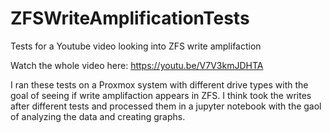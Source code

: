 # ZFSWriteAmplificationTests
Tests for a Youtube video looking into ZFS write amplifaction

Watch the whole video here: https://youtu.be/V7V3kmJDHTA

I ran these tests on a Proxmox system with different drive types with the goal of seeing if write amplifaction appears in ZFS. I think took the writes after different tests and processed them in a jupyter notebook with the gaol of analyzing the data and creating graphs.
